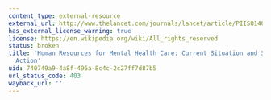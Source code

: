 ```yaml
---
content_type: external-resource
external_url: http://www.thelancet.com/journals/lancet/article/PIIS0140-6736(11)61093-3/
has_external_license_warning: true
license: https://en.wikipedia.org/wiki/All_rights_reserved
status: broken
title: 'Human Resources for Mental Health Care: Current Situation and Strategies for
  Action'
uid: 740749a9-4a8f-496a-8c4c-2c27ff7d87b5
url_status_code: 403
wayback_url: ''
---
```

